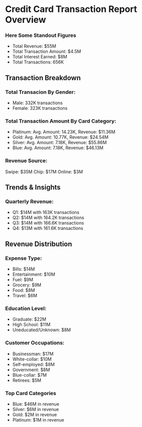 # Credit Card Transaction Report Overview

### Here Some Standout Figures
  - Total Revenue: $55M
  - Total Transaction Amount: $4.5M
  - Total Interest Earned: $8M
  - Total Transactions: 656K
## Transaction Breakdown
### Total Transacion By Gender:
  - Male: 332K transactions
  - Female: 323K transactions
### Total Transaction Amount By Card Category:
  - Platinum: Avg. Amount: 14.23K, Revenue: $11.36M
  - Gold: Avg. Amount: 10.77K, Revenue: $24.54M
  - Silver: Avg. Amount: 7.18K, Revenue: $55.86M
  - Blue: Avg. Amount: 7.18K, Revenue: $46.13M
### Revenue Source:
Swipe: $35M
Chip: $17M
Online: $3M
## Trends & Insights
### Quarterly Revenue:
  - Q1: $14M with 163K transactions
  - Q2: $14M with 164.2K transactions
  - Q3: $14M with 166.6K transactions
  - Q4: $13M with 161.6K transactions
## Revenue Distribution
### Expense Type:
  - Bills: $14M
  - Entertainment: $10M
  - Fuel: $9M
  - Grocery: $9M
  - Food: $8M
  - Travel: $6M
### Education Level:
  - Graduate: $22M
  - High School: $11M
  - Uneducated/Unknown: $8M
### Customer Occupations:
  - Businessman: $17M
  - White-collar: $10M
  - Self-employed: $8M
  - Government: $8M
  - Blue-collar: $7M
  - Retirees: $5M
### Top Card Categories
  - Blue: $46M in revenue
  - Silver: $6M in revenue
  - Gold: $2M in revenue
  - Platinum: $1M in revenue
